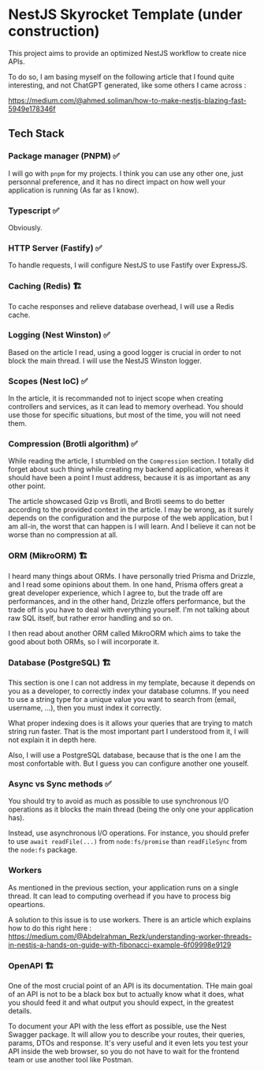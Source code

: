 # NestJS Skyrocket Template (under construction)

This project aims to provide an optimized NestJS workflow to create nice APIs.

To do so, I am basing myself on the following article that I found quite
interesting, and not ChatGPT generated, like some others I came across :

https://medium.com/@ahmed.soliman/how-to-make-nestjs-blazing-fast-5949e178346f

## Tech Stack

### Package manager (PNPM) ✅

I will go with `pnpm` for my projects. I think you can use any other one, just
personnal preference, and it has no direct impact on how well your application
is running (As far as I know).

### Typescript ✅

Obviously.

### HTTP Server (Fastify) ✅

To handle requests, I will configure NestJS to use Fastify over ExpressJS.

### Caching (Redis) 🏗️

To cache responses and relieve database overhead, I will use a Redis cache.

### Logging (Nest Winston) ✅

Based on the article I read, using a good logger is crucial in order to not
block the main thread. I will use the NestJS Winston logger.

### Scopes (Nest IoC) ✅

In the article, it is recommanded not to inject scope when creating controllers
and services, as it can lead to memory overhead. You should use those for
specific situations, but most of the time, you will not need them.

### Compression (Brotli algorithm) ✅

While reading the article, I stumbled on the `Compression` section. I totally
did forget about such thing while creating my backend application, whereas it
should have been a point I must address, because it is as important as any
other point.

The article showcased Gzip vs Brotli, and Brotli seems to do better according
to the provided context in the article. I may be wrong, as it surely depends on
the configuration and the purpose of the web application, but I am all-in, the
worst that can happen is I will learn. And I believe it can not be worse than
no compression at all.

### ORM (MikroORM) 🏗️

I heard many things about ORMs. I have personally tried Prisma and Drizzle, and
I read some opinions about them. In one hand, Prisma offers great a great
developer experience, which I agree to, but the trade off are performances, and
in the other hand, Drizzle offers performance, but the trade off is you have to
deal with everything yourself. I'm not talking about raw SQL itself, but rather
error handling and so on.

I then read about another ORM called MikroORM which aims to take the good about
both ORMs, so I will incorporate it.

### Database (PostgreSQL) 🏗️

This section is one I can not address in my template, because it depends on you
as a developer, to correctly index your database columns. If you need to use a
string type for a unique value you want to search from (email, username, ...),
then you must index it correctly.

What proper indexing does is it allows your queries that are trying to match
string run faster. That is the most important part I understood from it, I will
not explain it in depth here.

Also, I will use a PostgreSQL database, because that is the one I am the most
confortable with. But I guess you can configure another one youself.

### Async vs Sync methods ✅

You should try to avoid as much as possible to use synchronous I/O operations
as it blocks the main thread (being the only one your application has).

Instead, use asynchronous I/O operations. For instance, you should prefer to
use `await readFile(...)` from `node:fs/promise` than `readFileSync` from the
`node:fs` package.

### Workers

As mentioned in the previous section, your application runs on a single thread.
It can lead to computing overhead if you have to process big opeartions.

A solution to this issue is to use workers. There is an article which explains
how to do this right here :
https://medium.com/@Abdelrahman_Rezk/understanding-worker-threads-in-nestjs-a-hands-on-guide-with-fibonacci-example-6f09998e9129

### OpenAPI 🏗️

One of the most crucial point of an API is its documentation. THe main goal of
an API is not to be a black box but to actually know what it does, what you
should feed it and what output you should expect, in the greatest details.

To document your API with the less effort as possible, use the Nest Swagger
package. It will allow you to describe your routes, their queries, params, DTOs
and response. It's very useful and it even lets you test your API inside the
web browser, so you do not have to wait for the frontend team or use another
tool like Postman.
